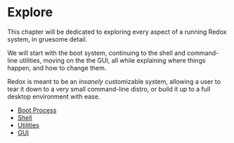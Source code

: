 # Explore

This chapter will be dedicated to exploring every aspect of a running Redox system, in gruesome detail.

We will start with the boot system, continuing to the shell and command-line utilities, moving on the the GUI, all while explaining where things happen, and how to change them.

Redox is meant to be an *insanely* customizable system, allowing a user to tear it down to a very small command-line distro, or build it up to a full desktop environment with ease.

- [Boot Process](./explore/boot_process.html)
- [Shell](./explore/shell.html)
- [Utilities](./explore/utilities.html)
- [GUI](./explore/gui.html)
